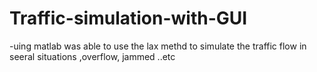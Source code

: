 # Traffic-simulation-with-GUI
-uing matlab was able to use the lax methd to simulate the traffic flow in seeral situations ,overflow, jammed ..etc
